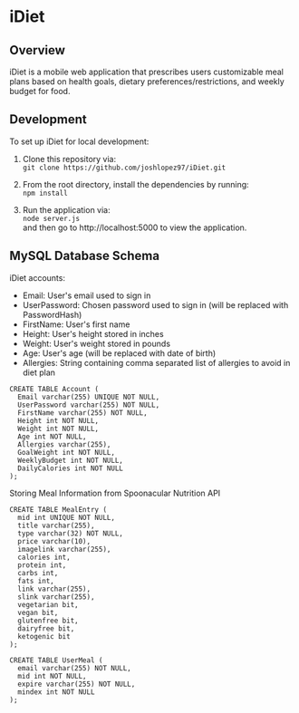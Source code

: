 # iDiet
## Overview
iDiet is a mobile web application that prescribes users customizable meal plans based on health goals, dietary preferences/restrictions, and weekly budget for food.

## Development
To set up iDiet for local development:
1. Clone this repository via:  
`git clone https://github.com/joshlopez97/iDiet.git`

2. From the root directory, install the dependencies by running:  
`npm install`

3. Run the application via:  
`node server.js`  
and then go to http://localhost:5000 to view the application.

## MySQL Database Schema
iDiet accounts:
- Email: User's email used to sign in
- UserPassword: Chosen password used to sign in (will be replaced with PasswordHash)
- FirstName: User's first name
- Height: User's height stored in inches
- Weight: User's weight stored in pounds
- Age: User's age (will be replaced with date of birth)
- Allergies: String containing comma separated list of allergies to avoid in diet plan

```
CREATE TABLE Account (
  Email varchar(255) UNIQUE NOT NULL,
  UserPassword varchar(255) NOT NULL,
  FirstName varchar(255) NOT NULL,
  Height int NOT NULL,
  Weight int NOT NULL,
  Age int NOT NULL,
  Allergies varchar(255),
  GoalWeight int NOT NULL,
  WeeklyBudget int NOT NULL,
  DailyCalories int NOT NULL
);
```
Storing Meal Information from Spoonacular Nutrition API
```
CREATE TABLE MealEntry (
  mid int UNIQUE NOT NULL,
  title varchar(255),
  type varchar(32) NOT NULL,
  price varchar(10),
  imagelink varchar(255),
  calories int,
  protein int,
  carbs int,
  fats int,
  link varchar(255),
  slink varchar(255),
  vegetarian bit,
  vegan bit,
  glutenfree bit,
  dairyfree bit,
  ketogenic bit
);

CREATE TABLE UserMeal (
  email varchar(255) NOT NULL,
  mid int NOT NULL,
  expire varchar(255) NOT NULL,
  mindex int NOT NULL
);
```

